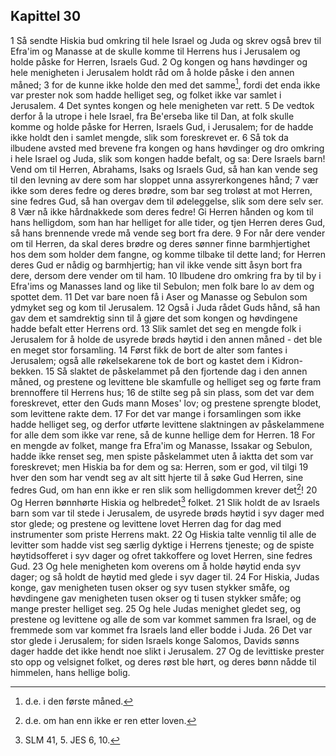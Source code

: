 ## Kapittel 30

1 Så sendte Hiskia bud omkring til hele Israel og Juda og skrev også brev til Efra'im og Manasse at de skulle komme til Herrens hus i Jerusalem og holde påske for Herren, Israels Gud.
2 Og kongen og hans høvdinger og hele menigheten i Jerusalem holdt råd om å holde påske i den annen måned;
3 for de kunne ikke holde den med det samme[^1], fordi det enda ikke var prester nok som hadde helliget seg, og folket ikke var samlet i Jerusalem.
4 Det syntes kongen og hele menigheten var rett.
5 De vedtok derfor å la utrope i hele Israel, fra Be'erseba like til Dan, at folk skulle komme og holde påske for Herren, Israels Gud, i Jerusalem; for de hadde ikke holdt den i samlet mengde, slik som foreskrevet er.
6 Så tok da ilbudene avsted med brevene fra kongen og hans høvdinger og dro omkring i hele Israel og Juda, slik som kongen hadde befalt, og sa: Dere Israels barn! Vend om til Herren, Abrahams, Isaks og Israels Gud, så han kan vende seg til den levning av dere som har sloppet unna assyrerkongenes hånd;
7 vær ikke som deres fedre og deres brødre, som bar seg troløst at mot Herren, sine fedres Gud, så han overgav dem til ødeleggelse, slik som dere selv ser.
8 Vær nå ikke hårdnakkede som deres fedre! Gi Herren hånden og kom til hans helligdom, som han har helliget for alle tider, og tjen Herren deres Gud, så hans brennende vrede må vende seg bort fra dere.
9 For når dere vender om til Herren, da skal deres brødre og deres sønner finne barmhjertighet hos dem som holder dem fangne, og komme tilbake til dette land; for Herren deres Gud er nådig og barmhjertig; han vil ikke vende sitt åsyn bort fra dere, dersom dere vender om til ham.
10 Ilbudene dro omkring fra by til by i Efra'ims og Manasses land og like til Sebulon; men folk bare lo av dem og spottet dem.
11 Det var bare noen få i Aser og Manasse og Sebulon som ydmyket seg og kom til Jerusalem.
12 Også i Juda rådet Guds hånd, så han gav dem et samdrektig sinn til å gjøre det som kongen og høvdingene hadde befalt etter Herrens ord.
13 Slik samlet det seg en mengde folk i Jerusalem for å holde de usyrede brøds høytid i den annen måned - det ble en meget stor forsamling.
14 Først fikk de bort de alter som fantes i Jerusalem; også alle røkelsekarene tok de bort og kastet dem i Kidron-bekken.
15 Så slaktet de påskelammet på den fjortende dag i den annen måned, og prestene og levittene ble skamfulle og helliget seg og førte fram brennoffere til Herrens hus;
16 de stilte seg på sin plass, som det var dem foreskrevet, etter den Guds mann Moses' lov; og prestene sprengte blodet, som levittene rakte dem.
17 For det var mange i forsamlingen som ikke hadde helliget seg, og derfor utførte levittene slaktningen av påskelammene for alle dem som ikke var rene, så de kunne hellige dem for Herren.
18 For en mengde av folket, mange fra Efra'im og Manasse, Issakar og Sebulon, hadde ikke renset seg, men spiste påskelammet uten å iaktta det som var foreskrevet; men Hiskia ba for dem og sa: Herren, som er god, vil tilgi
19 hver den som har vendt seg av alt sitt hjerte til å søke Gud Herren, sine fedres Gud, om han enn ikke er ren slik som helligdommen krever det[^2]!
20 Og Herren bønnhørte Hiskia og helbredet[^3] folket.
21 Slik holdt de av Israels barn som var til stede i Jerusalem, de usyrede brøds høytid i syv dager med stor glede; og prestene og levittene lovet Herren dag for dag med instrumenter som priste Herrens makt.
22 Og Hiskia talte vennlig til alle de levitter som hadde vist seg særlig dyktige i Herrens tjeneste; og de spiste høytidsofferet i syv dager og ofret takkoffere og lovet Herren, sine fedres Gud.
23 Og hele menigheten kom overens om å holde høytid enda syv dager; og så holdt de høytid med glede i syv dager til.
24 For Hiskia, Judas konge, gav menigheten tusen okser og syv tusen stykker småfe, og høvdingene gav menigheten tusen okser og ti tusen stykker småfe; og mange prester helliget seg.
25 Og hele Judas menighet gledet seg, og prestene og levittene og alle de som var kommet sammen fra Israel, og de fremmede som var kommet fra Israels land eller bodde i Juda.
26 Det var stor glede i Jerusalem; for siden Israels konge Salomos, Davids sønns dager hadde det ikke hendt noe slikt i Jerusalem.
27 Og de levittiske prester sto opp og velsignet folket, og deres røst ble hørt, og deres bønn nådde til himmelen, hans hellige bolig.

[^1]:  d.e. i den første måned.
[^2]:  d.e. om han enn ikke er ren etter loven.
[^3]:  SLM 41, 5. JES 6, 10.
